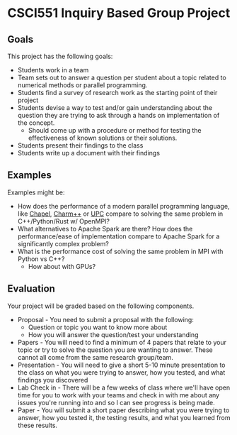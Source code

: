 # CSCI551 Inquiry Based Group Project

## Goals
This project has the following goals:

* Students work in a team
* Team sets out to answer a question per student about a topic related to numerical methods or parallel programming. 
* Students find a survey of research work as the starting point of their project
* Students devise a way to test and/or gain understanding about the question they are trying to ask through a hands on implementation of the concept.
	* Should come up with a procedure or method for testing the effectiveness of known solutions or their solutions.
* Students present their findings to the class
* Students write up a document with their findings


## Examples
Examples might be:

* How does the performance of a modern parallel programming language, like [Chapel](https://chapel-lang.org/), [Charm++](http://charmplusplus.org/) or [UPC](https://upc.lbl.gov/) compare to solving the same problem in C++/Python/Rust w/ OpenMPI?
* What alternatives to Apache Spark are there? How does the performance/ease of implementation compare to Apache Spark for a significantly complex problem?
* What is the performance cost of solving the same problem in MPI with Python vs C++?
	* How about with GPUs?


## Evaluation

Your project will be graded based on the following components.

* Proposal - You need to submit a proposal with the following:
	* Question or topic you want to know more about
	* How you will answer the question/test your understanding
* Papers - You will need to find a minimum of 4 papers that relate to your topic or try to solve the question you are wanting to answer. These cannot all come from the same research group/team.
* Presentation - You will need to give a short 5-10 minute presentation to the class on what you were trying to answer, how you tested, and what findings you discovered
* Lab Check in - There will be a few weeks of class where we'll have open time for you to work with your teams and check in with me about any issues you're running into and so I can see progress is being made. 
* Paper - You will submit a short paper describing what you were trying to answer, how you tested it, the testing results, and what you learned from these results.

